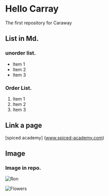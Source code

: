 # Hello Carray
The first repository for Caraway

## List in Md.

### unorder list.

- Item 1
- Item 2
- Item 3
  
### Order List.
1. Item 1
2. Item 2
3. Item 3

## Link a page
[spiced academy] (www.spiced-academy.com)

## Image

### Image in repo.
![Ron](./ron.png)

![Flowers](link)
